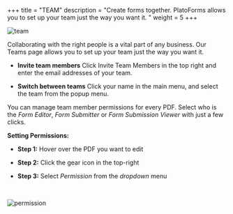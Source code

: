 +++
title = "TEAM"
description = "Create forms together. PlatoForms allows you to set up your team just the way you want it. "
weight = 5
+++

![team](/images/team.png)



Collaborating with the right people is a vital part of any business. Our Teams page allows you to set up your team just the way you want it. 

* **Invite team members**
  Click Invite Team Members in the top right and enter the email addresses of your team.

* **Switch between teams**
  Click your name in the main menu, and select the team from the popup menu.

You can manage team member permissions for every PDF. Select who is the *Form Editor*, *Form Submitter* or *Form Submission Viewer* with just a few clicks. 

**Setting Permissions:**

* **Step 1:** Hover over the PDF you want to edit

* **Step 2:** Click the gear icon in the top-right

* **Step 3:** Select *Permission* from the *dropdown* menu

  ​



![permission](/images/permission.png)